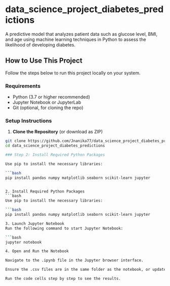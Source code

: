 # data_science_project_diabetes_predictions
A predictive model that analyzes patient data such as glucose level, BMI, and age using machine learning techniques in Python to assess the likelihood of developing diabetes.


##  How to Use This Project

Follow the steps below to run this project locally on your system.

###  Requirements

- Python (3.7 or higher recommended)
- Jupyter Notebook or JupyterLab
- Git (optional, for cloning the repo)
  
###  Setup Instructions

1. **Clone the Repository** (or download as ZIP)

```bash
git clone https://github.com/Jnanika77/data_science_project_diabetes_predictions.git
cd data_science_project_diabetes_predictions

### Step 2: Install Required Python Packages

Use pip to install the necessary libraries:

```bash
pip install pandas numpy matplotlib seaborn scikit-learn jupyter


2. Install Required Python Packages 
```bash
Use pip to install the necessary libraries:

```bash
pip install pandas numpy matplotlib seaborn scikit-learn jupyter

3. Launch Jupyter Notebook
Run the following command to start Jupyter Notebook:

```bash
jupyter notebook

4. Open and Run the Notebook

Navigate to the .ipynb file in the Jupyter browser interface.

Ensure the .csv files are in the same folder as the notebook, or update the file paths in the code accordingly.

Run the code cells step by step to see the results.
